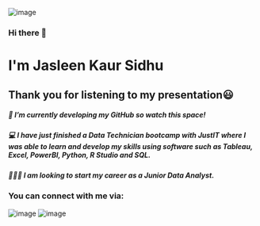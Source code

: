 ![image](https://github.com/Jassidhu1/Jassidhu1/assets/156096791/0bccdf8b-7327-4017-8927-74e871af0e8f)

### Hi there 👋
# I'm Jasleen Kaur Sidhu

## Thank you for listening to my presentation😃
##### 🔭 I’m currently developing my GitHub so watch this space!
##### 💻 I have just finished a Data Technician bootcamp with JustIT where I was able to learn and develop my skills using software such as Tableau, Excel, PowerBI, Python, R Studio and SQL.
##### 👩🏾‍💻 I am looking to start my career as a Junior Data Analyst.

### You can connect with me via:
![image](https://github.com/Jassidhu1/Jassidhu1/assets/156096791/46011ff1-2f9a-438a-b8d1-65e4c7d1f905)
![image](https://github.com/Jassidhu1/Jassidhu1/assets/156096791/fce73354-f84b-4d7b-a44d-7a23ebeee1f2)
